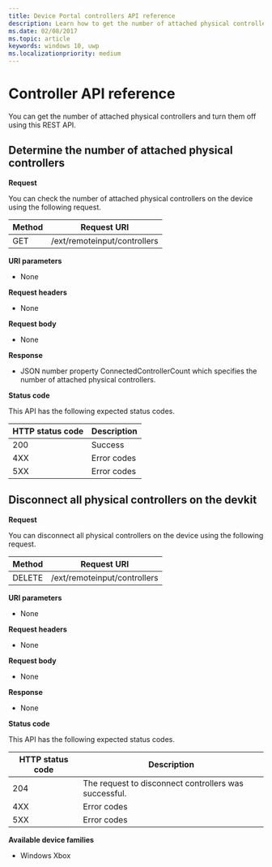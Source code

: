 ```yaml
---
title: Device Portal controllers API reference
description: Learn how to get the number of attached physical controllers and turn them off programatically.
ms.date: 02/08/2017
ms.topic: article
keywords: windows 10, uwp
ms.localizationpriority: medium
---
```


# Controller API reference

You can get the number of attached physical controllers and turn them off using this REST API.

## Determine the number of attached physical controllers

**Request**

You can check the number of attached physical controllers on the device using the following request.

Method | Request URI |
-------|-------------|
| GET | /ext/remoteinput/controllers |

**URI parameters**

- None

**Request headers**

- None

**Request body**   

- None

**Response**   

- JSON number property ConnectedControllerCount which specifies the number of attached physical controllers.

**Status code**

This API has the following expected status codes.

| HTTP status code | Description |
|------------------|-------------|
| 200 | Success |
| 4XX | Error codes |
| 5XX | Error codes |

## Disconnect all physical controllers on the devkit

**Request**

You can disconnect all physical controllers on the device using the following request.

| Method | Request URI |
|--------|-------------|
| DELETE | /ext/remoteinput/controllers |

**URI parameters**

- None

**Request headers**

- None

**Request body**   

- None

**Response**   

- None 

**Status code**

This API has the following expected status codes.

| HTTP status code | Description |
|------------------|-------------|
| 204 | The request to disconnect controllers was successful. |
| 4XX | Error codes |
| 5XX | Error codes |

**Available device families**

* Windows Xbox

